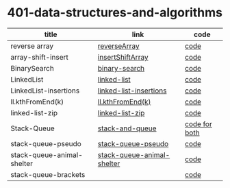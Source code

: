 # 401-data-structures-and-algorithms


title |link |code
------|------|------
reverse array|[reverseArray](https://github.com/BayanKhalil/401-data-structures-and-algorithms/blob/main/challenges/reverseArray/src/com/reverse-array/src/com/company/Readme.md)|[code](https://github.com/BayanKhalil/401-data-structures-and-algorithms/blob/main/challenges/reverseArray/src/com/reverse-array/src/com/company/Main.java)
array-shift-insert|[insertShiftArray](https://github.com/BayanKhalil/401-data-structures-and-algorithms/blob/main/challenges/array-insert-shift/src/Readme.md)|[code](https://github.com/BayanKhalil/401-data-structures-and-algorithms/blob/main/challenges/array-insert-shift/src/com/company/Main.java)
BinarySearch|[binary-search](https://github.com/BayanKhalil/binary-search/blob/main/binarySearch.png)|[code](https://github.com/BayanKhalil/binary-search/blob/main/Main.java)
LinkedList |[linked-list](https://github.com/BayanKhalil/401-data-structures-and-algorithms/blob/linked-list/Data-Structures/data%20structure%20descreption%20folder/linkedList.md)|[code](https://github.com/BayanKhalil/401-data-structures-and-algorithms/tree/linked-list/Data-Structures/lib/src/main/java/Data/Structures)
LinkedList-insertions|[linked-list-insertions](https://github.com/BayanKhalil/401-data-structures-and-algorithms/blob/main/Data-Structures/LinkedList/data%20structure%20descreption%20folder/linked-list-insertions.md)|[code](https://github.com/BayanKhalil/401-data-structures-and-algorithms/blob/main/Data-Structures/LinkedList/lib/src/main/java/Data/Structures/linkedList.java)
ll.kthFromEnd(k)|[ll.kthFromEnd(k)](https://github.com/BayanKhalil/401-data-structures-and-algorithms/blob/main/Data-Structures/LinkedList/data%20structure%20descreption%20folder/linked-list-kth.md)|[code](https://github.com/BayanKhalil/401-data-structures-and-algorithms/blob/main/Data-Structures/LinkedList/lib/src/main/java/Data/Structures/linkedList.java)
linked-list-zip|[linked-list-zip](https://github.com/BayanKhalil/401-data-structures-and-algorithms/blob/main/Data-Structures/LinkedList/data%20structure%20descreption%20folder/linked-list-zip.md)|[code](https://github.com/BayanKhalil/401-data-structures-and-algorithms/blob/main/Data-Structures/LinkedList/lib/src/main/java/Data/Structures/linkedList.java)
Stack-Queue|[stack-and-queue](https://github.com/BayanKhalil/401-data-structures-and-algorithms/blob/main/Data-Structures/StackAndQueue/StackAndQueue%20Description%20folder/stack-and-queue.md)|[code for both](https://github.com/BayanKhalil/401-data-structures-and-algorithms/tree/main/Data-Structures/StackAndQueue/app/src/main/java/StackAndQueue)
stack-queue-pseudo|[stack-queue-pseudo](https://github.com/BayanKhalil/401-data-structures-and-algorithms/blob/main/Data-Structures/StackAndQueue/StackAndQueue%20Description%20folder/stack-queue-pseudo.md)|[code](https://github.com/BayanKhalil/401-data-structures-and-algorithms/blob/main/Data-Structures/StackAndQueue/app/src/main/java/StackAndQueue/pseudoQueue.java)
stack-queue-animal-shelter|[stack-queue-animal-shelter](https://github.com/BayanKhalil/401-data-structures-and-algorithms/blob/main/Data-Structures/StackAndQueue/StackAndQueue%20Description%20folder/animalShelter.md)|[code](https://github.com/BayanKhalil/401-data-structures-and-algorithms/blob/main/Data-Structures/StackAndQueue/app/src/main/java/StackAndQueue/AnimalShelter.java)
stack-queue-brackets|[]()|[code](https://github.com/BayanKhalil/401-data-structures-and-algorithms/blob/main/Data-Structures/StackAndQueue/app/src/main/java/StackAndQueue/validateBrackets.java)


